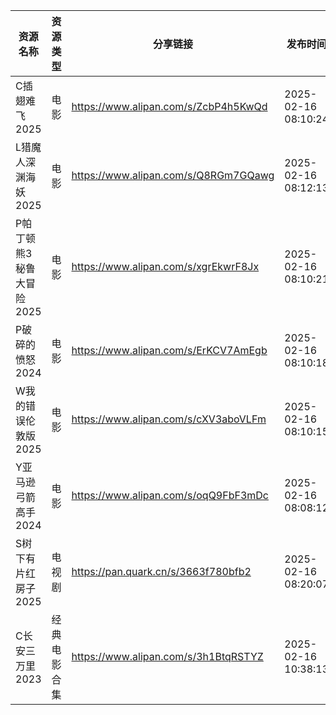| 资源名称            | 资源类型   | 分享链接                                 | 发布时间                |
| --------------- | ------ | ------------------------------------ | ------------------- |
| C插翅难飞2025       | 电影     | https://www.alipan.com/s/ZcbP4h5KwQd | 2025-02-16 08:10:24 |
| L猎魔人深渊海妖2025    | 电影     | https://www.alipan.com/s/Q8RGm7GQawg | 2025-02-16 08:12:13 |
| P帕丁顿熊3秘鲁大冒险2025 | 电影     | https://www.alipan.com/s/xgrEkwrF8Jx | 2025-02-16 08:10:21 |
| P破碎的愤怒2024      | 电影     | https://www.alipan.com/s/ErKCV7AmEgb | 2025-02-16 08:10:18 |
| W我的错误伦敦版2025    | 电影     | https://www.alipan.com/s/cXV3aboVLFm | 2025-02-16 08:10:15 |
| Y亚马逊弓箭高手2024    | 电影     | https://www.alipan.com/s/oqQ9FbF3mDc | 2025-02-16 08:08:12 |
| S树下有片红房子2025    | 电视剧    | https://pan.quark.cn/s/3663f780bfb2  | 2025-02-16 08:20:07 |
| C长安三万里2023      | 经典电影合集 | https://www.alipan.com/s/3h1BtqRSTYZ | 2025-02-16 10:38:13 |
